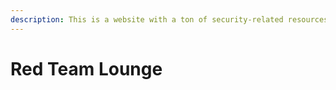 ```yaml
---
description: This is a website with a ton of security-related resources.
---
```


# Red Team Lounge


